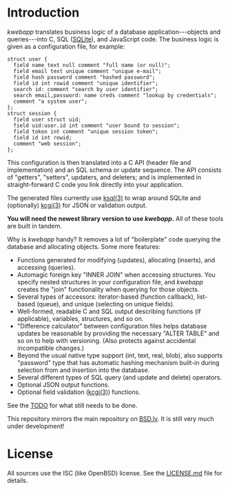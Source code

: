 # Introduction

*kwebapp* translates business logic of a database application---objects
and queries---into C, SQL ([SQLite](https://sqlite.org)), and JavaScript
code.  The business logic is given as a configuration file, for example:

```
struct user {
  field name text null comment "full name (or null)";
  field email text unique comment "unique e-mail";
  field hash password comment "hashed password";
  field id int rowid comment "unique identifier";
  search id: comment "search by user identifier";
  search email,password: name creds comment "lookup by credentials";
  comment "a system user";
};
struct session {
  field user struct uid;
  field uid:user.id int comment "user bound to session";
  field token int comment "unique session token";
  field id int rowid;
  comment "web session";
};
```

This configuration is then translated into a C API (header file and
implementation) and an SQL schema or update sequence.  The API consists
of "getters", "setters", updaters, and deleters; and is implemented in
straight-forward C code you link directly into your application.

The generated files currently use
[ksql(3)](https://kristaps.bsd.lv/ksql) to wrap around SQLite and
(optionally)
[kcgi(3)](https://kristaps.bsd.lv/kcgi) for JSON or validation output.

**You will need the newest library version to use *kwebapp*.**  All of these tools are built in tandem.

Why is *kwebapp* handy?  It removes a lot of "boilerplate" code querying
the database and allocating objects.  Some more features:

- Functions generated for modifying (updates), allocating (inserts), and
  accessing (queries).
- Automagic foreign key "INNER JOIN" when accessing structures.  You
  specify nested structures in your configuration file, and *kwebapp*
  creates the "join" functionality when querying for those objects.
- Several types of accessors: iterator-based (function callback),
  list-based (queue), and unique (selecting on unique fields).
- Well-formed, readable C and SQL output describing functions (if
  applicable), variables, structures, and so on.
- "Difference calculator" between configuration files helps database
  updates be reasonable by providing the necessary "ALTER TABLE" and so
  on to help with versioning.  (Also protects against accidental
  incompatible changes.)
- Beyond the usual native type support (int, text, real, blob), also
  supports "password" type that has automatic hashing mechanism built-in
  during selection from and insertion into the database.
- Several different types of SQL query (and update and delete)
  operators.
- Optional JSON output functions.
- Optional field validation ([kcgi(3)](https://kristaps.bsd.lv/kcgi))
  functions.

See the [TODO](TODO.md) for what still needs to be done.

This repository mirrors the main repository on
[BSD.lv](https://www.bsd.lv).  It is still very much under development!

# License

All sources use the ISC (like OpenBSD) license.
See the [LICENSE.md](LICENSE.md) file for details.
